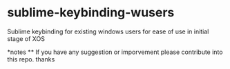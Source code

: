 # sublime-keybinding-wusers
Sublime keybinding for existing windows users for ease of use in initial stage of XOS

*notes
** If you have any suggestion or imporvement please contribute into this repo. thanks
